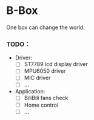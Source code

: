 # B-Box
One box can change the world.

### TODO：
* Driver:
	* [ ] ST7789 lcd display driver
	* [ ] MPU6050 driver
	* [ ] MIC driver
	* [ ] ...

* Application:
	* [ ] BiliBili fans check
	* [ ] Home control
	* [ ] ... 
